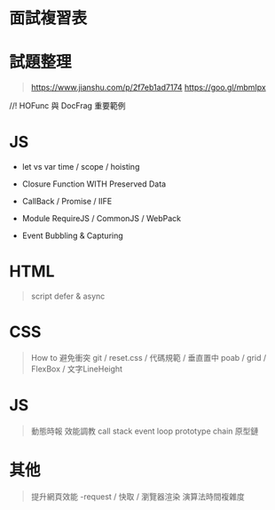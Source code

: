 # 面試複習表

# 試題整理
> https://www.jianshu.com/p/2f7eb1ad7174
> https://goo.gl/mbmIpx

//! HOFunc 與 DocFrag 重要範例

# JS
- let vs var
time / scope / hoisting
- Closure
Function WITH Preserved Data
- CallBack / Promise / IIFE

- Module
RequireJS / CommonJS / WebPack
- Event Bubbling & Capturing




<!------------------------------------------------------------------>
# HTML
> script defer & async

# CSS
> How to 避免衝突
git / reset.css / 代碼規範 / 
> 垂直置中 
poab / grid / FlexBox / 文字LineHeight

# JS
> 動態時報 效能調教
> call stack 
> event loop
> prototype chain 原型鏈

# 其他
> 提升網頁效能
-request / 快取 / 
> 瀏覽器渲染
> 演算法時間複雜度